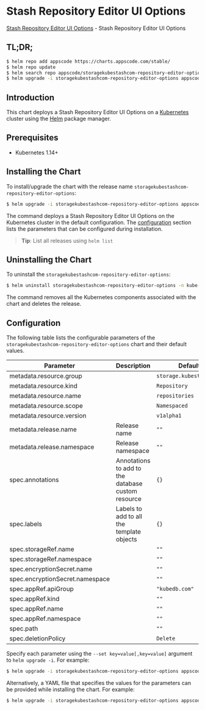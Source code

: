 # Stash Repository Editor UI Options

[Stash Repository Editor UI Options](https://byte.builders) - Stash Repository Editor UI Options

## TL;DR;

```bash
$ helm repo add appscode https://charts.appscode.com/stable/
$ helm repo update
$ helm search repo appscode/storagekubestashcom-repository-editor-options --version=v0.24.0
$ helm upgrade -i storagekubestashcom-repository-editor-options appscode/storagekubestashcom-repository-editor-options -n kube-system --create-namespace --version=v0.24.0
```

## Introduction

This chart deploys a Stash Repository Editor UI Options on a [Kubernetes](http://kubernetes.io) cluster using the [Helm](https://helm.sh) package manager.

## Prerequisites

- Kubernetes 1.14+

## Installing the Chart

To install/upgrade the chart with the release name `storagekubestashcom-repository-editor-options`:

```bash
$ helm upgrade -i storagekubestashcom-repository-editor-options appscode/storagekubestashcom-repository-editor-options -n kube-system --create-namespace --version=v0.24.0
```

The command deploys a Stash Repository Editor UI Options on the Kubernetes cluster in the default configuration. The [configuration](#configuration) section lists the parameters that can be configured during installation.

> **Tip**: List all releases using `helm list`

## Uninstalling the Chart

To uninstall the `storagekubestashcom-repository-editor-options`:

```bash
$ helm uninstall storagekubestashcom-repository-editor-options -n kube-system
```

The command removes all the Kubernetes components associated with the chart and deletes the release.

## Configuration

The following table lists the configurable parameters of the `storagekubestashcom-repository-editor-options` chart and their default values.

|            Parameter            |                    Description                     |              Default               |
|---------------------------------|----------------------------------------------------|------------------------------------|
| metadata.resource.group         |                                                    | <code>storage.kubestash.com</code> |
| metadata.resource.kind          |                                                    | <code>Repository</code>            |
| metadata.resource.name          |                                                    | <code>repositories</code>          |
| metadata.resource.scope         |                                                    | <code>Namespaced</code>            |
| metadata.resource.version       |                                                    | <code>v1alpha1</code>              |
| metadata.release.name           | Release name                                       | <code>""</code>                    |
| metadata.release.namespace      | Release namespace                                  | <code>""</code>                    |
| spec.annotations                | Annotations to add to the database custom resource | <code>{}</code>                    |
| spec.labels                     | Labels to add to all the template objects          | <code>{}</code>                    |
| spec.storageRef.name            |                                                    | <code>""</code>                    |
| spec.storageRef.namespace       |                                                    | <code>""</code>                    |
| spec.encryptionSecret.name      |                                                    | <code>""</code>                    |
| spec.encryptionSecret.namespace |                                                    | <code>""</code>                    |
| spec.appRef.apiGroup            |                                                    | <code>"kubedb.com"</code>          |
| spec.appRef.kind                |                                                    | <code>""</code>                    |
| spec.appRef.name                |                                                    | <code>""</code>                    |
| spec.appRef.namespace           |                                                    | <code>""</code>                    |
| spec.path                       |                                                    | <code>""</code>                    |
| spec.deletionPolicy             |                                                    | <code>Delete</code>                |


Specify each parameter using the `--set key=value[,key=value]` argument to `helm upgrade -i`. For example:

```bash
$ helm upgrade -i storagekubestashcom-repository-editor-options appscode/storagekubestashcom-repository-editor-options -n kube-system --create-namespace --version=v0.24.0 --set metadata.resource.group=storage.kubestash.com
```

Alternatively, a YAML file that specifies the values for the parameters can be provided while
installing the chart. For example:

```bash
$ helm upgrade -i storagekubestashcom-repository-editor-options appscode/storagekubestashcom-repository-editor-options -n kube-system --create-namespace --version=v0.24.0 --values values.yaml
```
